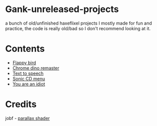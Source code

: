 # Gank-unreleased-projects

a bunch of old/unfinished haxeflixel projects I mostly made for fun and practice,
the code is really old/bad so I don't recommend looking at it. 

# Contents
- [Flappy bird]()
- [Chrome dino remaster]()
- [Text to speech]()
- [Sonic CD menu]()
- [You are an idiot](https://github.com/Gankutsuou-Gank/Gank-unreleased-projects/tree/main/You%20are%20an%20idiot)

# Credits 
jobf - [parallax shader](https://github.com/jobf/haxeflixel-retro-scrolling-shader)

